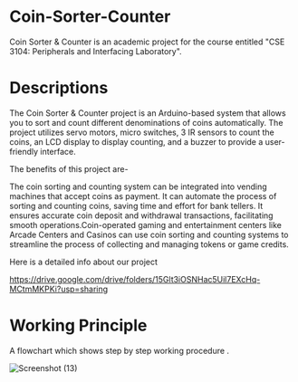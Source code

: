 # Coin-Sorter-Counter
Coin Sorter &amp; Counter is an academic project for the course entitled "CSE 3104: Peripherals and Interfacing Laboratory". 

# Descriptions
The Coin Sorter & Counter project is an Arduino-based system that allows you to sort and count different denominations of coins automatically. The project utilizes servo motors, micro switches,  3 IR sensors to count the coins, an LCD display to display counting, and a buzzer to provide a user-friendly interface.

The benefits of  this project are- 

The coin sorting and counting system  can be integrated into vending machines that accept coins as payment. It can automate the process of sorting and counting coins, saving time and effort for bank tellers. It ensures accurate coin deposit and withdrawal transactions, facilitating smooth operations.Coin-operated gaming and entertainment centers like Arcade Centers and Casinos can use coin sorting and counting systems to streamline the process of collecting and managing tokens or game credits.

Here is a detailed info about our project

https://drive.google.com/drive/folders/15Glt3iOSNHac5Uil7EXcHq-MCtmMKPKi?usp=sharing

# Working Principle

A flowchart which shows step by step working procedure .

![Screenshot (13)](https://github.com/ashfaq099/Coin-Sorter-Counter/assets/126937098/b56b01c1-c775-4395-81e3-b21d28f58f13)



